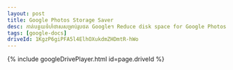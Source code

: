 ```yaml
---
layout: post
title: Google Photos Storage Saver
desc: កាត់បន្ថយទំហំថាសសម្រាប់រូបថត Google។ Reduce disk space for Google Photos.
tags: [google-docs]
driveId: 1KgzP6giPFA5l4ElhOXukdmZHDmtR-hWo
---
```


{% include googleDrivePlayer.html id=page.driveId %}
